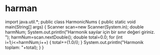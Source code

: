 # harman

import java.util.*;
public class HarmonicNums {
    public static void main(String[] args) {
        Scanner scan=new Scanner(System.in);
        double harmNum;
        System.out.println("Harmonik sayılar için bir sınır değeri giriniz. ");
        harmNum=scan.nextDouble();
        double total=0.0;
        for (int i=1;i<=harmNum;i++)
        {
            total+=(1.0/i);
        }
        System.out.println("Harmonik toplam: "+total);
    }
}
